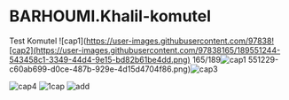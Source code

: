 # BARHOUMI.Khalil-komutel
Test Komutel
![cap1](https://user-images.githubusercontent.com/97838![cap2](https://user-images.githubusercontent.com/97838165/189551244-543458c1-3349-44d4-9e15-bd82b61be4dd.png)
165/189![cap1](https://user-images.githubusercontent.com/97838165/189551242-6022b186-e941-4a09-ad08-2ceba722dec3.png)
551229-c60ab699-d0ce-487b-929e-4d15d4704f86.png)![cap3](https://user-images.githubusercontent.com/97838165/189551248-b582af89-790d-4b98-a4fd-a95ac4d158f9.png)

![cap4](https://user-images.githubusercontent.com/97838165/189551238-c6c8eba8-4078-4f46-a6f7-6e5005a62acf.png)
![1cap](https://user-images.githubusercontent.com/97838165/189551254-42a1fb9a-1caf-491a-9375-f76a606a9f5a.png)
![add](https://user-images.githubusercontent.com/97838165/189551408-f442ef64-9be1-401e-8396-827ce53c95e0.png)
